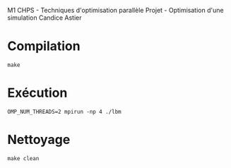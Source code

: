 M1 CHPS - Techniques d'optimisation parallèle
Projet - Optimisation d'une simulation
Candice Astier


# Compilation
```
make
```

# Exécution
```
OMP_NUM_THREADS=2 mpirun -np 4 ./lbm
```

# Nettoyage
```
make clean
```

